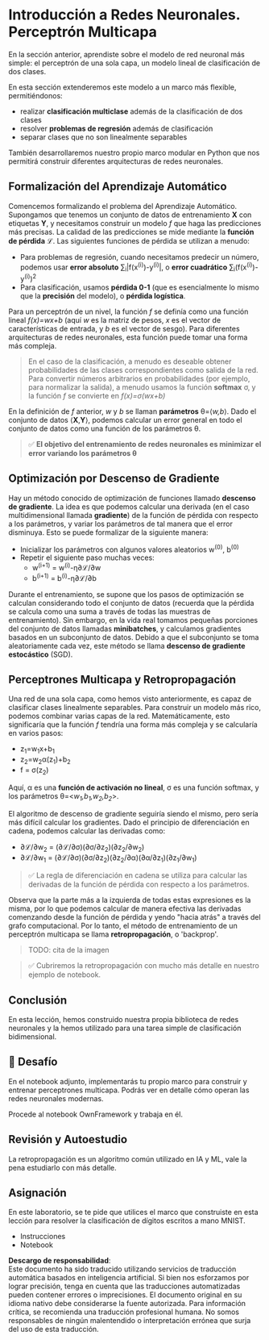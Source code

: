# Introducción a Redes Neuronales. Perceptrón Multicapa

En la sección anterior, aprendiste sobre el modelo de red neuronal más simple: el perceptrón de una sola capa, un modelo lineal de clasificación de dos clases.

En esta sección extenderemos este modelo a un marco más flexible, permitiéndonos:

* realizar **clasificación multiclase** además de la clasificación de dos clases
* resolver **problemas de regresión** además de clasificación
* separar clases que no son linealmente separables

También desarrollaremos nuestro propio marco modular en Python que nos permitirá construir diferentes arquitecturas de redes neuronales.

## Formalización del Aprendizaje Automático

Comencemos formalizando el problema del Aprendizaje Automático. Supongamos que tenemos un conjunto de datos de entrenamiento **X** con etiquetas **Y**, y necesitamos construir un modelo *f* que haga las predicciones más precisas. La calidad de las predicciones se mide mediante la **función de pérdida** ℒ. Las siguientes funciones de pérdida se utilizan a menudo:

* Para problemas de regresión, cuando necesitamos predecir un número, podemos usar **error absoluto** ∑<sub>i</sub>|f(x<sup>(i)</sup>)-y<sup>(i)</sup>|, o **error cuadrático** ∑<sub>i</sub>(f(x<sup>(i)</sup>)-y<sup>(i)</sup>)<sup>2</sup>
* Para clasificación, usamos **pérdida 0-1** (que es esencialmente lo mismo que la **precisión** del modelo), o **pérdida logística**.

Para un perceptrón de un nivel, la función *f* se definía como una función lineal *f(x)=wx+b* (aquí *w* es la matriz de pesos, *x* es el vector de características de entrada, y *b* es el vector de sesgo). Para diferentes arquitecturas de redes neuronales, esta función puede tomar una forma más compleja.

> En el caso de la clasificación, a menudo es deseable obtener probabilidades de las clases correspondientes como salida de la red. Para convertir números arbitrarios en probabilidades (por ejemplo, para normalizar la salida), a menudo usamos la función **softmax** σ, y la función *f* se convierte en *f(x)=σ(wx+b)*

En la definición de *f* anterior, *w* y *b* se llaman **parámetros** θ=⟨*w,b*⟩. Dado el conjunto de datos ⟨**X**,**Y**⟩, podemos calcular un error general en todo el conjunto de datos como una función de los parámetros θ.

> ✅ **El objetivo del entrenamiento de redes neuronales es minimizar el error variando los parámetros θ**

## Optimización por Descenso de Gradiente

Hay un método conocido de optimización de funciones llamado **descenso de gradiente**. La idea es que podemos calcular una derivada (en el caso multidimensional llamada **gradiente**) de la función de pérdida con respecto a los parámetros, y variar los parámetros de tal manera que el error disminuya. Esto se puede formalizar de la siguiente manera:

* Inicializar los parámetros con algunos valores aleatorios w<sup>(0)</sup>, b<sup>(0)</sup>
* Repetir el siguiente paso muchas veces:
    - w<sup>(i+1)</sup> = w<sup>(i)</sup>-η∂ℒ/∂w
    - b<sup>(i+1)</sup> = b<sup>(i)</sup>-η∂ℒ/∂b

Durante el entrenamiento, se supone que los pasos de optimización se calculan considerando todo el conjunto de datos (recuerda que la pérdida se calcula como una suma a través de todas las muestras de entrenamiento). Sin embargo, en la vida real tomamos pequeñas porciones del conjunto de datos llamadas **minibatches**, y calculamos gradientes basados en un subconjunto de datos. Debido a que el subconjunto se toma aleatoriamente cada vez, este método se llama **descenso de gradiente estocástico** (SGD).

## Perceptrones Multicapa y Retropropagación

Una red de una sola capa, como hemos visto anteriormente, es capaz de clasificar clases linealmente separables. Para construir un modelo más rico, podemos combinar varias capas de la red. Matemáticamente, esto significaría que la función *f* tendría una forma más compleja y se calcularía en varios pasos:
* z<sub>1</sub>=w<sub>1</sub>x+b<sub>1</sub>
* z<sub>2</sub>=w<sub>2</sub>α(z<sub>1</sub>)+b<sub>2</sub>
* f = σ(z<sub>2</sub>)

Aquí, α es una **función de activación no lineal**, σ es una función softmax, y los parámetros θ=<*w<sub>1</sub>,b<sub>1</sub>,w<sub>2</sub>,b<sub>2</sub>*>.

El algoritmo de descenso de gradiente seguiría siendo el mismo, pero sería más difícil calcular los gradientes. Dado el principio de diferenciación en cadena, podemos calcular las derivadas como:

* ∂ℒ/∂w<sub>2</sub> = (∂ℒ/∂σ)(∂σ/∂z<sub>2</sub>)(∂z<sub>2</sub>/∂w<sub>2</sub>)
* ∂ℒ/∂w<sub>1</sub> = (∂ℒ/∂σ)(∂σ/∂z<sub>2</sub>)(∂z<sub>2</sub>/∂α)(∂α/∂z<sub>1</sub>)(∂z<sub>1</sub>/∂w<sub>1</sub>)

> ✅ La regla de diferenciación en cadena se utiliza para calcular las derivadas de la función de pérdida con respecto a los parámetros.

Observa que la parte más a la izquierda de todas estas expresiones es la misma, por lo que podemos calcular de manera efectiva las derivadas comenzando desde la función de pérdida y yendo "hacia atrás" a través del grafo computacional. Por lo tanto, el método de entrenamiento de un perceptrón multicapa se llama **retropropagación**, o 'backprop'.

> TODO: cita de la imagen

> ✅ Cubriremos la retropropagación con mucho más detalle en nuestro ejemplo de notebook.

## Conclusión

En esta lección, hemos construido nuestra propia biblioteca de redes neuronales y la hemos utilizado para una tarea simple de clasificación bidimensional.

## 🚀 Desafío

En el notebook adjunto, implementarás tu propio marco para construir y entrenar perceptrones multicapa. Podrás ver en detalle cómo operan las redes neuronales modernas.

Procede al notebook OwnFramework y trabaja en él.

## Revisión y Autoestudio

La retropropagación es un algoritmo común utilizado en IA y ML, vale la pena estudiarlo con más detalle.

## Asignación

En este laboratorio, se te pide que utilices el marco que construiste en esta lección para resolver la clasificación de dígitos escritos a mano MNIST.

* Instrucciones
* Notebook

**Descargo de responsabilidad**:  
Este documento ha sido traducido utilizando servicios de traducción automática basados en inteligencia artificial. Si bien nos esforzamos por lograr precisión, tenga en cuenta que las traducciones automatizadas pueden contener errores o imprecisiones. El documento original en su idioma nativo debe considerarse la fuente autorizada. Para información crítica, se recomienda una traducción profesional humana. No somos responsables de ningún malentendido o interpretación errónea que surja del uso de esta traducción.